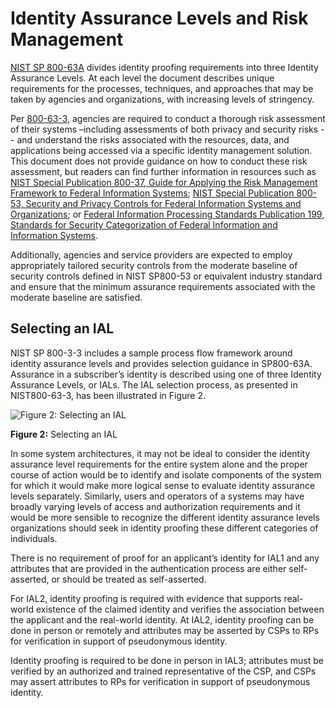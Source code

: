 # Identity Assurance Levels and Risk Management

[NIST SP 800-63A](https://pages.nist.gov/800-63-3/sp800-63a.html) divides identity proofing requirements into three Identity Assurance Levels. At each level the document describes unique requirements for the processes, techniques, and approaches that may be taken by agencies and organizations, with increasing levels of stringency.

Per [800-63-3](https://pages.nist.gov/800-63-3/), agencies are required to conduct a thorough risk assessment of their systems –including assessments of both privacy and security risks -- and understand the risks associated with the resources, data, and applications being accessed via a specific identity management solution. This document does not provide guidance on how to conduct these risk assessment, but readers can find further information in resources such as [NIST Special Publication 800-37, Guide for Applying the Risk Management Framework to Federal Information Systems](http://nvlpubs.nist.gov/nistpubs/SpecialPublications/NIST.SP.800-37r1.pdf); [NIST Special Publication 800-53, Security and Privacy Controls for Federal Information Systems and Organizations](http://nvlpubs.nist.gov/nistpubs/SpecialPublications/NIST.SP.800-53r4.pdf); or [Federal Information Processing Standards Publication 199, Standards for Security Categorization of Federal Information and Information Systems](http://nvlpubs.nist.gov/nistpubs/FIPS/NIST.FIPS.199.pdf).

Additionally, agencies and service providers are expected to employ appropriately tailored security controls from the moderate baseline of security controls defined in NIST SP800-53 or equivalent industry standard and ensure that the minimum assurance requirements associated with the moderate baseline are satisfied.

## Selecting an IAL

NIST SP 800-3-3 includes a sample process flow framework around identity assurance levels and provides selection guidance in SP800-63A. Assurance in a subscriber’s identity is described using one of three Identity Assurance Levels, or IALs. The IAL selection process, as presented in NIST800-63-3, has been illustrated in Figure 2.

![Figure 2: Selecting an IAL](https://github.com/usnistgov/800-63-3/blob/nist-pages/sp800-63-3/media/IAL_CYOA.png)

**Figure 2:** Selecting an IAL

In some system architectures, it may not be ideal to consider the identity assurance level requirements for the entire system alone and the proper course of action would be to identify and isolate components of the system for which it would make more logical sense to evaluate identity assurance levels separately. Similarly, users and operators of a systems may have broadly varying levels of access and authorization requirements and it would be more sensible to recognize the different identity assurance levels organizations should seek in identity proofing these different categories of individuals.

There is no requirement of proof for an applicant’s identity for IAL1 and any attributes that are provided in the authentication process are either self-asserted, or should be treated as self-asserted.

For IAL2, identity proofing is required with evidence that supports real-world existence of the claimed identity and verifies the association between the applicant and the real-world identity. At IAL2, identity proofing can be done in person or remotely and attributes may be asserted by CSPs to RPs for verification in support of pseudonymous identity.

Identity proofing is required to be done in person in IAL3; attributes must be verified by an authorized and trained representative of the CSP, and CSPs may assert attributes to RPs for verification in support of pseudonymous identity.
